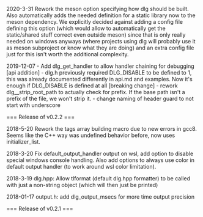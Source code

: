 2020-3-31
	Rework the meson option specifying how dlg should be built.
	Also automatically adds the needed definition for a static
	library now to the meson dependency.
	We explicitly decided against adding a config file defining
	this option (which would allow to automatically get the
	static/shared stuff correct even outside meson) since that
	is only really needed on windows anyways (where projects
	using dlg will probably use it as meson subproject
	or know what they are doing) and an extra config file
	just for this isn't worth the additional complexity.

2019-12-07
	- Add dlg_get_handler to allow handler chaining for debugging
	  [api addition]
	- dlg.h previously required DLG_DISABLE to be defined to 1, this
	  was already documented differently in api.md and examples.
	  Now it's enough if DLG_DISABLE is defined at all
	  [breaking change]
	- rework dlg__strip_root_path to actually check for prefix.
	  If the base path isn't a prefix of the file, we won't strip it.
	- change naming of header guard to not start with underscore

=== Release of v0.2.2 ===

2018-5-20
	Rework the tags array building macro due to new errors in gcc8.
	Seems like the C++ way was undefined behavior before, now uses
	initializer_list.

2018-3-20
	Fix default_output_handler output on wsl, add option to disable special
	windows console handling. Also add options to always use color in
	default output handler (to work around wsl color limitation).

2018-3-19
	dlg.hpp: Allow tlformat (default dlg.hpp formatter) to be called with just a
	non-string object (which will then just be printed)

2018-01-17
	output.h: add dlg_output_msecs for more time output precision

=== Release of v0.2.1 ===
